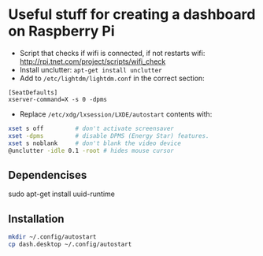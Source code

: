 # Useful stuff for creating a dashboard on Raspberry Pi

- Script that checks if wifi is connected, if not restarts wifi: http://rpi.tnet.com/project/scripts/wifi_check
- Install unclutter: `apt-get install unclutter`
- Add to `/etc/lightdm/lightdm.conf` in the correct section:
```
[SeatDefaults]
xserver-command=X -s 0 -dpms
```
- Replace `/etc/xdg/lxsession/LXDE/autostart` contents with:
```sh
xset s off         # don't activate screensaver
xset -dpms         # disable DPMS (Energy Star) features.
xset s noblank     # don't blank the video device
@unclutter -idle 0.1 -root # hides mouse cursor
```

## Dependencises
sudo apt-get install uuid-runtime

## Installation
```bash
mkdir ~/.config/autostart
cp dash.desktop ~/.config/autostart
```
